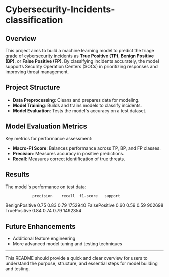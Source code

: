 # Cybersecurity-Incidents-classification

## Overview

This project aims to build a machine learning model to predict the triage grade of cybersecurity incidents as **True Positive (TP)**, **Benign Positive (BP)**, or **False Positive (FP)**. By classifying incidents accurately, the model supports Security Operation Centers (SOCs) in prioritizing responses and improving threat management.

## Project Structure

- **Data Preprocessing**: Cleans and prepares data for modeling.
- **Model Training**: Builds and trains models to classify incidents.
- **Model Evaluation**: Tests the model's accuracy on a test dataset.

## Model Evaluation Metrics

Key metrics for performance assessment:
- **Macro-F1 Score**: Balances performance across TP, BP, and FP classes.
- **Precision**: Measures accuracy in positive predictions.
- **Recall**: Measures correct identification of true threats.

## Results

The model's performance on test data:

                precision    recall  f1-score   support

BenignPositive       0.75      0.83      0.79   1752940
 FalsePositive       0.60      0.59      0.59    902698
  TruePositive       0.84      0.74      0.79   1492354
  
## Future Enhancements

- Additional feature engineering
- More advanced model tuning and testing techniques

---

This README should provide a quick and clear overview for users to understand the purpose, structure, and essential steps for model building and testing.
